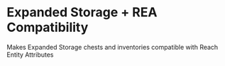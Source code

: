 # Expanded Storage + REA Compatibility

Makes Expanded Storage chests and inventories compatible with Reach Entity Attributes
